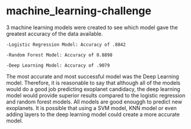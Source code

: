 # machine_learning-challenge

3 machine learning models were created to see which model gave the greatest accuracy of the data available.
    
    -Logistic Regression Model: Accuracy of .8842
    
    -Random Forest Model: Accuracy of 0.8898
    
    -Deep Learning Model: Accuracy of .9079
    
The most accurate and most successful model was the Deep Learning model.  Therefore, it is reasonable to say that although all of the models would do a good job predicting exoplanet candidacy, the deep learning model would provide superior results compared to the logistic regression and random forest models.  All models are good enouggh to predict new exoplanets.  It is possible that using a SVM model, KNN model or even adding layers to the deep learning model could create a more accurate model.
